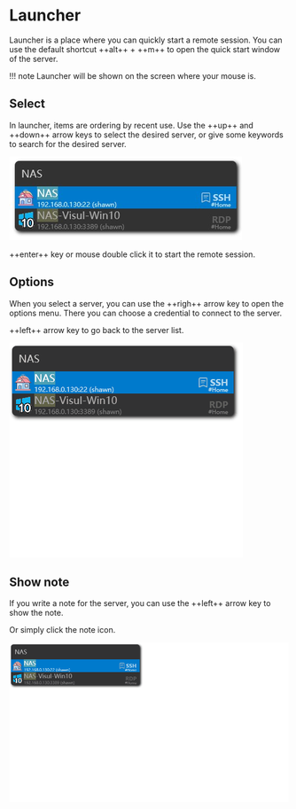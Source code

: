 # Launcher

Launcher is a place where you can quickly start a remote session. You can use the default shortcut ++alt++ + ++m++ to open the quick start window of the server.

!!! note
    Launcher will be shown on the screen where your mouse is.

## Select

In launcher, items are ordering by recent use. Use the ++up++ and ++down++ arrow keys to select the desired server, or give some keywords to search for the desired server.

![launcher-search-result](img/launcher-search-result.jpg)

++enter++ key or mouse double click it to start the remote session.

## Options

When you select a server, you can use the ++righ++ arrow key to open the options menu. There you can choose a credential to connect to the server.

++left++ arrow key to go back to the server list.

![launcher-show-options](img/launcher-show-options.gif)

## Show note

If you write a note for the server, you can use the ++left++ arrow key to show the note.

Or simply click the note icon.

![launcher-show-note](img/launcher-show-note.gif)
